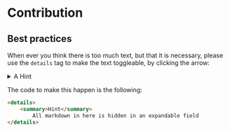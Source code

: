 # Contribution

## Best practices

When ever you think there is too much text, but that it is necessary, please use the `details` tag to make the text toggleable, by clicking the arrow:

<details>
    <summary>A Hint</summary>
    It helps reducing the amount of word overload that we sometimes write
</details>

The code to make this happen is the following:

```markdown
<details>
    <summary>Hint</summary>
        All markdown in here is hidden in an expandable field
</details>
```
